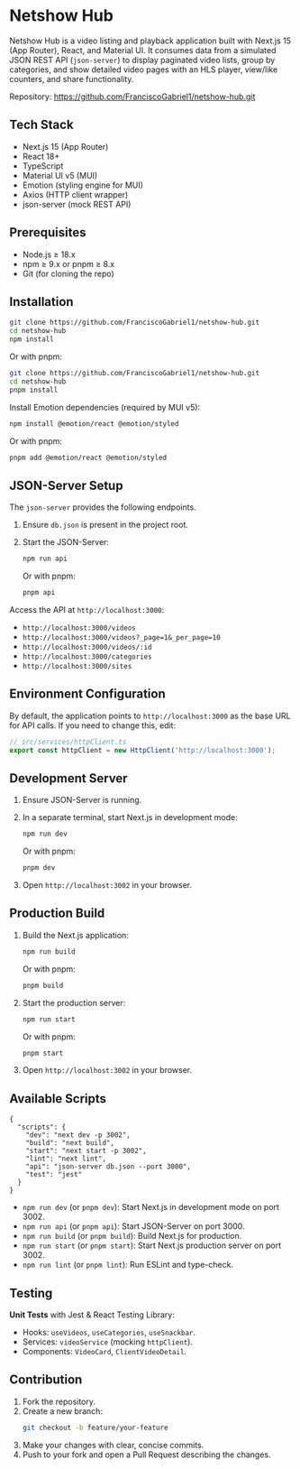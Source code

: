 # Netshow Hub

Netshow Hub is a video listing and playback application built with Next.js 15 (App Router), React, and Material UI. It consumes data from a simulated JSON REST API (`json-server`) to display paginated video lists, group by categories, and show detailed video pages with an HLS player, view/like counters, and share functionality.

Repository: https://github.com/FranciscoGabriel1/netshow-hub.git

## Tech Stack

- Next.js 15 (App Router)  
- React 18+  
- TypeScript  
- Material UI v5 (MUI)  
- Emotion (styling engine for MUI)  
- Axios (HTTP client wrapper)  
- json-server (mock REST API)  

## Prerequisites

- Node.js ≥ 18.x  
- npm ≥ 9.x or pnpm ≥ 8.x  
- Git (for cloning the repo)  

## Installation

```bash
git clone https://github.com/FranciscoGabriel1/netshow-hub.git
cd netshow-hub
npm install
```

Or with pnpm:

```bash
git clone https://github.com/FranciscoGabriel1/netshow-hub.git
cd netshow-hub
pnpm install
```

Install Emotion dependencies (required by MUI v5):

```bash
npm install @emotion/react @emotion/styled
```

Or with pnpm:

```bash
pnpm add @emotion/react @emotion/styled
```

## JSON-Server Setup

The `json-server` provides the following endpoints.



1. Ensure `db.json` is present in the project root.  
2. Start the JSON-Server:

   ```bash
   npm run api
   ```

   Or with pnpm:

   ```bash
   pnpm api
   ```

Access the API at `http://localhost:3000`:

- `http://localhost:3000/videos`  
- `http://localhost:3000/videos?_page=1&_per_page=10`  
- `http://localhost:3000/videos/:id`  
- `http://localhost:3000/categories`  
- `http://localhost:3000/sites`  

## Environment Configuration

By default, the application points to `http://localhost:3000` as the base URL for API calls. If you need to change this, edit:

```ts
// src/services/httpClient.ts
export const httpClient = new HttpClient('http://localhost:3000');
```

## Development Server

1. Ensure JSON-Server is running.  
2. In a separate terminal, start Next.js in development mode:

   ```bash
   npm run dev
   ```

   Or with pnpm:

   ```bash
   pnpm dev
   ```

3. Open `http://localhost:3002` in your browser.

## Production Build

1. Build the Next.js application:

   ```bash
   npm run build
   ```

   Or with pnpm:

   ```bash
   pnpm build
   ```

2. Start the production server:

   ```bash
   npm run start
   ```

   Or with pnpm:

   ```bash
   pnpm start
   ```

3. Open `http://localhost:3002` in your browser.


## Available Scripts

```jsonc
{
  "scripts": {
    "dev": "next dev -p 3002",
    "build": "next build",
    "start": "next start -p 3002",
    "lint": "next lint",
    "api": "json-server db.json --port 3000",
    "test": "jest"
  }
}
```

- `npm run dev` (or `pnpm dev`): Start Next.js in development mode on port 3002.  
- `npm run api` (or `pnpm api`): Start JSON-Server on port 3000.  
- `npm run build` (or `pnpm build`): Build Next.js for production.  
- `npm run start` (or `pnpm start`): Start Next.js production server on port 3002.  
- `npm run lint` (or `pnpm lint`): Run ESLint and type-check.  

## Testing

**Unit Tests** with Jest & React Testing Library:  
- Hooks: `useVideos`, `useCategories`, `useSnackbar`.  
- Services: `videoService` (mocking `httpClient`).  
- Components: `VideoCard`, `ClientVideoDetail`.  

## Contribution

1. Fork the repository.  
2. Create a new branch:  
   ```bash
   git checkout -b feature/your-feature
   ```  
3. Make your changes with clear, concise commits.  
4. Push to your fork and open a Pull Request describing the changes.

